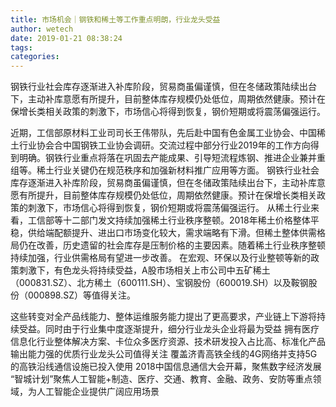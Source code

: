 ```yaml
---
title: 市场机会｜钢铁和稀土等工作重点明朗，行业龙头受益
author: wetech
date: 2019-01-21 08:38:24
tags: 
categories: 
---
```

钢铁行业社会库存逐渐进入补库阶段，贸易商虽偏谨慎，但在冬储政策陆续出台下，主动补库意愿有所提升，目前整体库存规模仍处低位，周期依然健康。预计在保增长类相关政策的刺激下，市场信心将得到恢复，钢价短期或将震荡偏强运行。
<!-- more -->
近期，工信部原材料工业司司长王伟带队，先后赴中国有色金属工业协会、中国稀土行业协会合中国钢铁工业协会调研。交流过程中部分行业2019年的工作方向得到明确。钢铁行业重点将落在巩固去产能成果、引导短流程炼钢、推进企业兼并重组等。稀土行业关键仍在规范秩序和加强新材料推广应用等方面。
钢铁行业社会库存逐渐进入补库阶段，贸易商虽偏谨慎，但在冬储政策陆续出台下，主动补库意愿有所提升，目前整体库存规模仍处低位，周期依然健康。预计在保增长类相关政策的刺激下，市场信心将得到恢复，钢价短期或将震荡偏强运行。
从稀土行业来看，工信部等十二部门发文持续加强稀土行业秩序整顿。2018年稀土价格整体平稳，供给端配额提升、进出口市场变化较大，需求端略有下滑。但稀土整体供需格局仍在改善，历史遗留的社会库存是压制价格的主要因素。随着稀土行业秩序整顿持续加强，行业供需格局有望进一步改善。
在宏观、环保以及行业整顿等新的政策刺激下，有色龙头将持续受益，A股市场相关上市公司中五矿稀土（000831.SZ）、北方稀土（600111.SH）、宝钢股份（600019.SH）以及鞍钢股份（000898.SZ）等值得关注。
 
 
这些转变对全产品线能力、整体运维服务能力提出了更高要求，产业链上下游将持续受益。同时由于行业集中度逐渐提升，细分行业龙头企业将最为受益
拥有医疗信息化行业整体解决方案、卡位众多医疗资源、技术研发投入占比高、标准化产品输出能力强的优质行业龙头公司值得关注 
覆盖济青高铁全线的4G网络并支持5G的高铁沿线通信设施已投入使用
2018中国信息通信大会开幕，聚焦数字经济发展
“智城计划”聚焦人工智能+制造、医疗、交通、教育、金融、政务、安防等重点领域，为人工智能企业提供广阔应用场景
